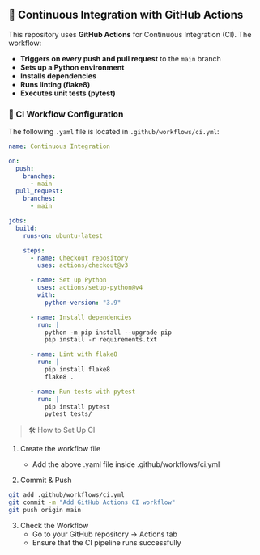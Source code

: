 ## 🚀 Continuous Integration with GitHub Actions

This repository uses **GitHub Actions** for Continuous Integration (CI). The workflow:
- **Triggers on every push and pull request** to the `main` branch
- **Sets up a Python environment**
- **Installs dependencies**
- **Runs linting (flake8)**
- **Executes unit tests (pytest)**

### 📄 CI Workflow Configuration

The following `.yaml` file is located in `.github/workflows/ci.yml`:

```yaml
name: Continuous Integration

on:
  push:
    branches:
      - main
  pull_request:
    branches:
      - main

jobs:
  build:
    runs-on: ubuntu-latest

    steps:
      - name: Checkout repository
        uses: actions/checkout@v3

      - name: Set up Python
        uses: actions/setup-python@v4
        with:
          python-version: "3.9"

      - name: Install dependencies
        run: |
          python -m pip install --upgrade pip
          pip install -r requirements.txt

      - name: Lint with flake8
        run: |
          pip install flake8
          flake8 .

      - name: Run tests with pytest
        run: |
          pip install pytest
          pytest tests/
```

> 🛠 How to Set Up CI
1. Create the workflow file
    - Add the above .yaml file inside .github/workflows/ci.yml

2. Commit & Push
```sh
git add .github/workflows/ci.yml
git commit -m "Add GitHub Actions CI workflow"
git push origin main
```

3. Check the Workflow
    - Go to your GitHub repository → Actions tab
    - Ensure that the CI pipeline runs successfully